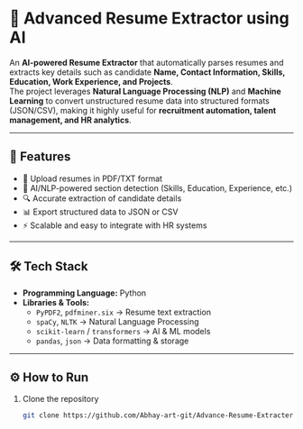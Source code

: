 # 📄 Advanced Resume Extractor using AI  

An **AI-powered Resume Extractor** that automatically parses resumes and extracts key details such as candidate **Name, Contact Information, Skills, Education, Work Experience, and Projects**.  
The project leverages **Natural Language Processing (NLP)** and **Machine Learning** to convert unstructured resume data into structured formats (JSON/CSV), making it highly useful for **recruitment automation, talent management, and HR analytics**.  

---

## 🚀 Features  
- 📂 Upload resumes in PDF/TXT format  
- 🤖 AI/NLP-powered section detection (Skills, Education, Experience, etc.)  
- 🔍 Accurate extraction of candidate details  
- 📊 Export structured data to JSON or CSV  
- ⚡ Scalable and easy to integrate with HR systems  

---

## 🛠️ Tech Stack  
- **Programming Language:** Python  
- **Libraries & Tools:**  
  - `PyPDF2`, `pdfminer.six` → Resume text extraction  
  - `spaCy`, `NLTK` → Natural Language Processing  
  - `scikit-learn` / `transformers` → AI & ML models  
  - `pandas`, `json` → Data formatting & storage  

---

## ⚙️ How to Run  

1. Clone the repository  
   ```bash
   git clone https://github.com/Abhay-art-git/Advance-Resume-Extracter.git
